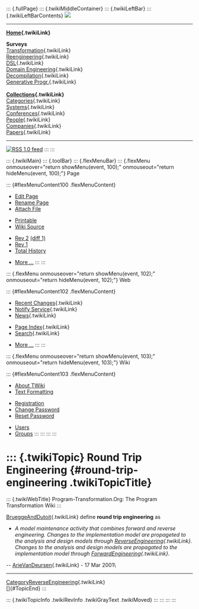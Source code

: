 ::: {.fullPage}
::: {.twikiMiddleContainer}
::: {.twikiLeftBar}
::: {.twikiLeftBarContents}
![](../pub/transformation.gif)

------------------------------------------------------------------------

**[Home](WebHome){.twikiLink}**

**Surveys**\
[Transformation](ProgramTransformation){.twikiLink}\
[Reengineering](ReengineeringWiki){.twikiLink}\
[DSL](DomainSpecificLanguages){.twikiLink}\
[Domain Engineering](DomainEngineering){.twikiLink}\
[Decompilation](DeCompilation){.twikiLink}\
[Generative Progr.](GenerativeProgrammingWiki){.twikiLink}\
\
**[Collections](CategoryCollection){.twikiLink}**\
[Categories](CategoryCategory){.twikiLink}\
[Systems](TransformationSystems){.twikiLink}\
[Conferences](TransformationConferences){.twikiLink}\
[People](TransformationPeople){.twikiLink}\
[Companies](TransformationCompanies){.twikiLink}\
[Papers](CategoryPaper){.twikiLink}

------------------------------------------------------------------------

[![](../pub/rss.gif "RSS 1.0 feed")](WebRss@skin=rss)
:::
:::

::: {.twikiMain}
::: {.toolBar}
::: {.flexMenuBar}
::: {.flexMenu onmouseover="return showMenu(event, 100);" onmouseout="return hideMenu(event, 100);"}
Page

::: {#flexMenuContent100 .flexMenuContent}
-   [Edit
    Page](http://www.program-transformation.org/edit/Transform/RoundTripEngineering?t=1536826557)
-   [Rename
    Page](http://www.program-transformation.org/rename/Transform/RoundTripEngineering)
-   [Attach
    File](http://www.program-transformation.org/attach/Transform/RoundTripEngineering)

<!-- -->

-   [Printable](http://www.program-transformation.org/view/Transform/RoundTripEngineering?skin=print.pattern)
-   [Wiki
    Source](http://www.program-transformation.org/view/Transform/RoundTripEngineering?skin=text&raw=on&contenttype=text/plain)

<!-- -->

-   [Rev
    2](http://www.program-transformation.org/view/Transform/RoundTripEngineering?rev=1.2)
    [(diff 1)](http://www.program-transformation.org/rdiff/Transform/RoundTripEngineering?rev1=1.2&rev2=1.1)
-   [Rev
    1](http://www.program-transformation.org/view/Transform/RoundTripEngineering?rev=1.1)
-   [Total
    History](http://www.program-transformation.org/rdiff/Transform/RoundTripEngineering)

<!-- -->

-   [More
    \...](http://www.program-transformation.org/oops/Transform/RoundTripEngineering?template=oopsmore&param1=1.2&param2=1.2)
:::
:::

::: {.flexMenu onmouseover="return showMenu(event, 102);" onmouseout="return hideMenu(event, 102);"}
Web

::: {#flexMenuContent102 .flexMenuContent}
-   [Recent Changes](WebChanges){.twikiLink}
-   [Notify Service](WebNotify){.twikiLink}
-   [News](WebNews){.twikiLink}

<!-- -->

-   [Page Index](WebIndex){.twikiLink}
-   [Search](WebSearch){.twikiLink}

<!-- -->

-   [More
    \...](http://www.program-transformation.org/oops/Transform/RoundTripEngineering?template=oopsmore&param1=1.2&param2=1.2)
:::
:::

::: {.flexMenu onmouseover="return showMenu(event, 103);" onmouseout="return hideMenu(event, 103);"}
Wiki

::: {#flexMenuContent103 .flexMenuContent}
-   [About
    TWiki](http://www.program-transformation.org/view/TWiki/WebHome)
-   [Text
    Formatting](http://www.program-transformation.org/view/TWiki/TextFormattingRules)

<!-- -->

-   [Registration](http://www.program-transformation.org/view/TWiki/TWikiRegistration)
-   [Change
    Password](http://www.program-transformation.org/view/TWiki/ChangePassword)
-   [Reset
    Password](http://www.program-transformation.org/view/TWiki/ResetPassword)

<!-- -->

-   [Users](http://www.program-transformation.org/view/Main/TWikiUsers)
-   [Groups](http://www.program-transformation.org/view/Main/TWikiGroups)
:::
:::
:::
:::

::: {.twikiTopic}
Round Trip Engineering {#round-trip-engineering .twikiTopicTitle}
======================

::: {.twikiWebTitle}
Program-Transformation.Org: The Program Transformation Wiki
:::

[BrueggeAndDutoit](BrueggeAndDutoit){.twikiLink} define **round trip
engineering** as

-   *A model maintenance activity that combines forward and reverse
    engineering. Changes to the implementation model are propageted to
    the analysis and design models through
    [ReverseEngineering](ReverseEngineering){.twikiLink}. Changes to the
    analysis and design models are propagated to the implementation
    model through [ForwardEngineering](ForwardEngineering){.twikiLink}.*

\-- [ArieVanDeursen](ArieVanDeursen){.twikiLink} - 17 Mar 2001\

------------------------------------------------------------------------

[CategoryReverseEngineering](CategoryReverseEngineering){.twikiLink}\
[]{#TopicEnd}
:::

::: {.twikiTopicInfo .twikiRevInfo .twikiGrayText .twikiMoved}
:::
:::
:::
:::
